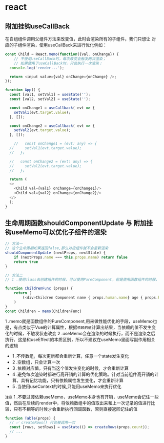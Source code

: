# react
## 附加挂钩useCallBack
在自组组件调用父组件方法来改变值，此时会渲染所有的子组件，我们只想让
对应的子组件渲染，使用useCallBack来进行优化例如：
```js
const Child = React.memo(function({val, onChange}) {
    // 不使用useCallBack时，每次改变会触发两次渲染；
    // 如果使用了useCallBack时，只会执行一次渲染；
  console.log('render...');

  return <input value={val} onChange={onChange} />;
});

function App() {
  const [val1, setVal1] = useState('');
  const [val2, setVal2] = useState('');

  const onChange1 = useCallback( evt => {
    setVal1(evt.target.value);
  }, []);

  const onChange2 = useCallback( evt => {
    setVal2(evt.target.value);
  }, []);

    //   const onChange1 = (evt: any) => {
  //     setVal1(evt.target.value);
  //   };

  //   const onChange2 = (evt: any) => {
  //     setVal2(evt.target.value);
  //   };

  return (
  <>
    <Child val={val1} onChange={onChange1}/>
    <Child val={val2} onChange={onChange2}/>
  </>
  );
}

```

## 生命周期函数shouldComponentUpdate 与 附加挂钩useMemo可以优化子组件的渲染
```js
// 方法一
// 这个生命周期如果返回false,那么对应组件就不会重新渲染
shouldComponentUpdate (nextProps, nextState) {
    if (nextProps.name === this.props.name) return false
    return true
}

// 方法二
// 1 .使用class去创建组件的时候，可以使用PureComponent，但是使用函数组件的时候，没法继承PureComponent，这个时候就需要使用memo

function ChildrenFunc (props) {
    return (
        (<div>Children Component name { props.human.name} age { props.human.age}</div>)
    )
}
const Children = memo(ChildrenFunc)

```

1 .memo就是函数组件的PureComponent,用来做性能优化的手段，useMemo也是，有点类似于Vue的计算属性，根据`依赖的值`计算出结果，当依赖的值不发生变化的时候，不触发状态改变
2 .useMemo会在渲染的时候执行，而不是渲染之后执行，这是和useEffect的本质区别，所以不建议在useMemo里面写副作用相关的逻辑
- 1 .不传数组，每次更新都会重新计算，任意一个state发生变化
- 2 .空数组，只会计算一次
- 3 .依赖对应值，只有当这个值发生变化的时候，才会重新计算
- 4 .避免每次渲染时都进行高开销的计算的优化策略。针对当前组件高开销的计算，具有记忆功能，只有依赖属性发生变化，才会重新计算
- 5 .当使用useContext的时候,只能用useMemo来执行优化

`注意`
1 .不要过渡依赖useMemo，useMemo本身也有开销，useMemo会记住一些值，然后在后续的render中，将依赖数组中的值取出来和上一次记录的值进行比较，只有不相等的时候才会重新执行回调函数，否则直接返回记住的值

```js
function Table(props) {
  // ✅ createRows() 只会被调用一次
  const [rows, setRows] = useState(() => createRows(props.count));
  // ...
}
```